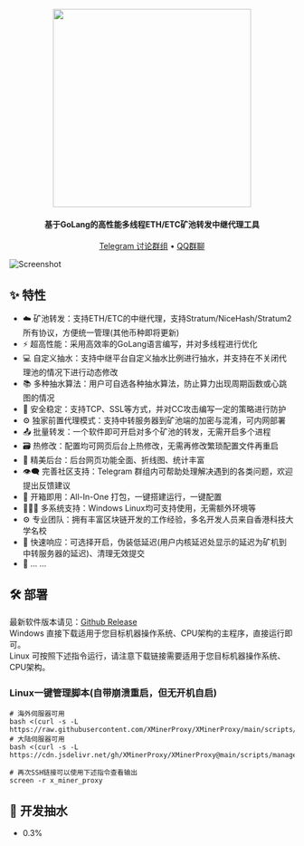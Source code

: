<h1 align="center">
  <br>
  <img src="https://raw.githubusercontent.com/XMinerProxy/XMinerProxy/main/images/logo.png" width="350"/>
</h1>

<h4 align="center">基于GoLang的高性能多线程ETH/ETC矿池转发中继代理工具</h4>

<p align="center">
  <a href="https://t.me/XMinerProxy">Telegram 讨论群组</a> •
  <a href="https://jq.qq.com/?_wv=1027&k=xo4S29rx">QQ群聊</a>
</p>

![Screenshot](https://raw.githubusercontent.com/XMinerProxy/XMinerProxy/main/images/web_1.png)

## :sparkles: 特性

* :cloud: 矿池转发：支持ETH/ETC的中继代理，支持Stratum/NiceHash/Stratum2所有协议，方便统一管理(其他币种即将更新)
* :zap: 超高性能：采用高效率的GoLang语言编写，并对多线程进行优化
* 💻 自定义抽水：支持中继平台自定义抽水比例进行抽水，并支持在不关闭代理池的情况下进行动态修改
* 📚 多种抽水算法：用户可自选各种抽水算法，防止算力出现周期函数或心跳图的情况
* 💾 安全稳定：支持TCP、SSL等方式，并对CC攻击编写一定的策略进行防护
* :gear: 独家前置代理模式：支持中转服务器到矿池端的加密与混淆，可内网部署
* :outbox_tray: 批量转发：一个软件即可开启对多个矿池的转发，无需开启多个进程
* :card_file_box: 热修改：配置均可网页后台上热修改，无需再修改繁琐配置文件再重启
* :art: 精美后台：后台网页功能全面、折线图、统计丰富
* :eye_speech_bubble: 完善社区支持：Telegram 群组内可帮助处理解决遇到的各类问题，欢迎提出反馈建议
* :rocket: 开箱即用：All-In-One 打包，一键搭建运行，一键配置
* :family_woman_girl_boy: 多系统支持：Windows Linux均可支持使用，无需额外环境等
* :gear: 专业团队：拥有丰富区块链开发的工作经验，多名开发人员来自香港科技大学名校
* :link: 快速响应：可选择开启，伪装低延迟(用户内核延迟处显示的延迟为矿机到中转服务器的延迟)、清理无效提交
* 🌈 ... ...

## :hammer_and_wrench: 部署

最新软件版本请见：<a href="https://github.com/XMinerProxy/XMinerProxy/releases">Github Release</a></br>
Windows 直接下载适用于您目标机器操作系统、CPU架构的主程序，直接运行即可。
</br>
Linux 可按照下述指令运行，请注意下载链接需要适用于您目标机器操作系统、CPU架构。

### Linux一键管理脚本(自带崩溃重启，但无开机自启)
```shell
# 海外伺服器可用
bash <(curl -s -L https://raw.githubusercontent.com/XMinerProxy/XMinerProxy/main/scripts/manage.sh)
# 大陆伺服器可用
bash <(curl -s -L https://cdn.jsdelivr.net/gh/XMinerProxy/XMinerProxy@main/scripts/manage.sh)
```
```shell
# 再次SSH链接可以使用下述指令查看输出
screen -r x_miner_proxy
```

## :scroll: 开发抽水
* 0.3%

